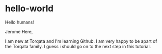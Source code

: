 # hello-world

Hello humans!

Jerome Here,

I am new at Torqata and I'm learning Github. I am very happy to be apart of the Torqata family.
I guess i should go on to the next step in this tutorial.
